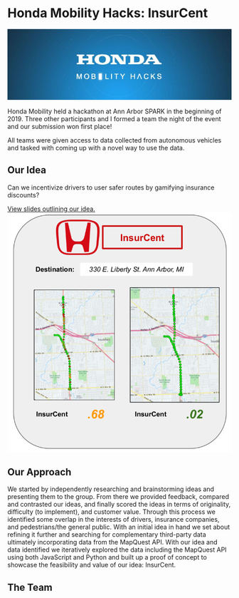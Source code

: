 # Honda Mobility Hacks: InsurCent

<img src="content/hack_header.jpg"/>

Honda Mobility held a hackathon at Ann Arbor SPARK in the beginning of 2019. Three other participants and I formed a team the night of the event and our submission won first place!

All teams were given access to data collected from autonomous vehicles and tasked with coming up with a novel way to use the data.  

## Our Idea
Can we incentivize drivers to user safer routes by gamifying insurance discounts?

[View slides outlining our idea.](http://www.cnn.com)
<img src="content/hack_insurcent.png" />

## Our Approach
We started by independently researching and brainstorming ideas and presenting them to the group. From there we provided feedback, compared and contrasted our ideas, and finally scored the ideas in terms of originality, difficulty (to implement), and customer value. Through this process we identified some overlap in the interests of drivers, insurance companies, and pedestrians/the general public. With an initial idea in hand we set about refining it further and searching for complementary third-party data ultimately incorporating data from the MapQuest API. With our idea and data identified we iteratively explored the data including the MapQuest API using both JavaScript and Python and built up a proof of concept to showcase the feasibility and value of our idea: InsurCent.    

## The Team

